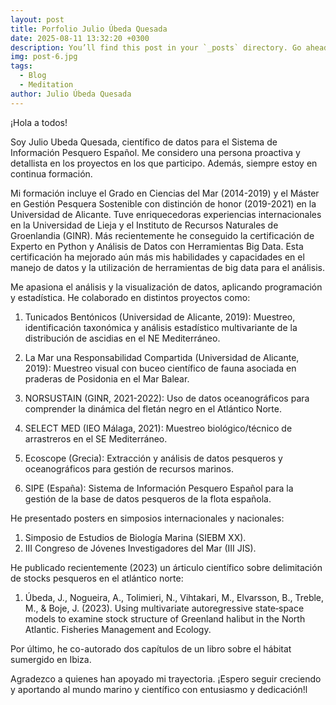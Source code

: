 ```yaml
---
layout: post
title: Porfolio Julio Úbeda Quesada
date: 2025-08-11 13:32:20 +0300
description: You’ll find this post in your `_posts` directory. Go ahead and edit it and re-build the site to see your changes.
img: post-6.jpg
tags:
  - Blog
  - Meditation
author: Julio Úbeda Quesada
---
```

¡Hola a todos!  

Soy Julio Ubeda Quesada, científico de datos para el Sistema de Información Pesquero Español. Me considero una persona proactiva y detallista en los proyectos en los que participo. Además, siempre estoy en continua formación.

Mi formación incluye el Grado en Ciencias del Mar (2014-2019) y el Máster en Gestión Pesquera Sostenible con distinción de honor (2019-2021) en la Universidad de Alicante. Tuve enriquecedoras experiencias internacionales en la Universidad de Lieja y el Instituto de Recursos Naturales de Groenlandia (GINR). Más recientemente he conseguido la certificación de Experto en Python y Análisis de Datos con Herramientas Big Data. Esta certificación ha mejorado aún más mis habilidades y capacidades en el manejo de datos y la utilización de herramientas de big data para el análisis.

Me apasiona el análisis y la visualización de datos, aplicando programación y estadística. He colaborado en distintos proyectos como:

1) Tunicados Bentónicos (Universidad de Alicante, 2019): Muestreo, identificación taxonómica y análisis estadístico multivariante de la distribución de ascidias en el NE Mediterráneo.

2) La Mar una Responsabilidad Compartida (Universidad de Alicante, 2019): Muestreo visual con buceo científico de fauna asociada en praderas de Posidonia en el Mar Balear.

3) NORSUSTAIN (GINR, 2021-2022): Uso de datos oceanográficos para comprender la dinámica del fletán negro en el Atlántico Norte.

4) SELECT MED (IEO Málaga, 2021): Muestreo biológico/técnico de arrastreros en el SE Mediterráneo.

5) Ecoscope (Grecia): Extracción y análisis de datos pesqueros y oceanográficos para gestión de recursos marinos.

6) SIPE (España): Sistema de Información Pesquero Español para la gestión de la base de datos pesqueros de la flota española.

He presentado posters en simposios internacionales y nacionales:

1) Simposio de Estudios de Biología Marina (SIEBM XX).
2) III Congreso de Jóvenes Investigadores del Mar (III JIS).

He publicado recientemente (2023) un árticulo científico  sobre delimitación de stocks pesqueros en el atlántico norte:

1) Úbeda, J., Nogueira, A., Tolimieri, N., Vihtakari, M., Elvarsson, B., Treble, M., & Boje, J. (2023). Using multivariate autoregressive state‐space models to examine stock structure of Greenland halibut in the North Atlantic. Fisheries Management and Ecology.

Por último, he co-autorado dos capítulos de un libro sobre el hábitat sumergido en Ibiza.

Agradezco a quienes han apoyado mi trayectoria. ¡Espero seguir creciendo y aportando al mundo marino y científico con entusiasmo y dedicación!l